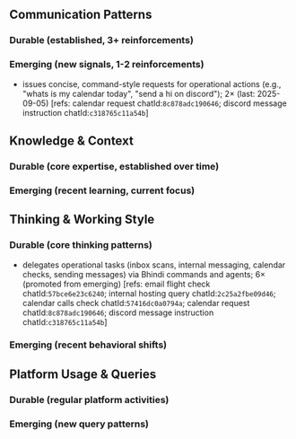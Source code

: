 ## Communication Patterns
### Durable (established, 3+ reinforcements)

### Emerging (new signals, 1-2 reinforcements)
- issues concise, command-style requests for operational actions (e.g., "whats is my calendar today", "send a hi on discord"); 2× (last: 2025-09-05) [refs: calendar request chatId:`8c878adc190646`; discord message instruction chatId:`c318765c11a54b`]

## Knowledge & Context
### Durable (core expertise, established over time)

### Emerging (recent learning, current focus)

## Thinking & Working Style
### Durable (core thinking patterns)
- delegates operational tasks (inbox scans, internal messaging, calendar checks, sending messages) via Bhindi commands and agents; 6× (promoted from emerging) [refs: email flight check chatId:`57bce6e23c6240`; internal hosting query chatId:`2c25a2fbe09d46`; calendar calls check chatId:`57416dc0a0794a`; calendar request chatId:`8c878adc190646`; discord message instruction chatId:`c318765c11a54b`]

### Emerging (recent behavioral shifts)

## Platform Usage & Queries
### Durable (regular platform activities)

### Emerging (new query patterns)